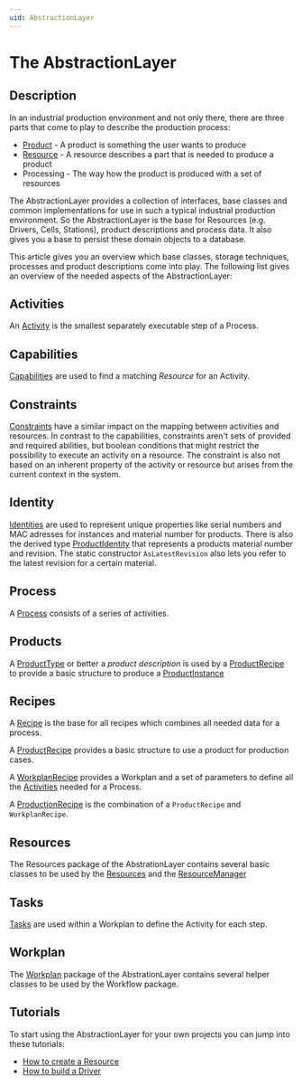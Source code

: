 ```yaml
---
uid: AbstractionLayer
---
```

# The AbstractionLayer

## Description

In an industrial production environment and not only there, there are three parts that come to play to describe the production process:

* [Product](Products/Concept.md) - A product is something the user wants to produce
* [Resource](Resources/Overview.md) - A resource describes a part that is needed to produce a product
* Processing - The way how the product is produced with a set of resources

The AbstractionLayer provides a collection of interfaces, base classes and common implementations for use in such a typical industrial production environment.
So the AbstractionLayer is the base for Resources (e.g. Drivers, Cells, Stations), product descriptions and process data. It also gives you a base to persist these domain objects to a database.

This article gives you an overview which base classes, storage techniques, processes and product descriptions come into play. The following list gives an overview of the needed aspects of the AbstractionLayer:

## Activities

An [Activity](Processing/Activities.md) is the smallest separately executable step of a Process.

## Capabilities

[Capabilities](Processing/Capabilities.md) are used to find a matching *Resource* for an Activity.

## Constraints

[Constraints](Processing/Constraints.md) have a similar impact on the mapping between activities and resources. 
In contrast to the capabilities, constraints aren't sets of provided and required abilities, but boolean conditions that might restrict the possibility to execute an activity on a resource.
The constraint is also not based on an inherent property of the activity or resource but arises from the current context in the system.

## Identity

[Identities](../../src/Moryx.AbstractionLayer/Identity/IIdentity.cs) are used to represent unique properties like serial numbers and MAC adresses for instances and material number for products. There is also the derived type [ProductIdentity](../../src/Moryx.AbstractionLayer/Products/ProductIdentity.cs) that represents a products material number and revision. The static constructor `AsLatestRevision` also lets you refer to the latest revision for a certain material.

## Process

A [Process](Processing/Processes.md) consists of a series of activities.

## Products

A [ProductType](../../src/Moryx.AbstractionLayer/Products/IProductType.cs) or better a *product description* is used by a [ProductRecipe](../../src/Moryx.AbstractionLayer/Recipes/ProductRecipe.cs) to provide a basic structure to produce a [ProductInstance](../../src/Moryx.AbstractionLayer/Products/ProductInstance.cs) 

## Recipes

A [Recipe](../../src/Moryx.AbstractionLayer/Recipes/Recipe.cs) is the base for all recipes which combines all needed data for a process.

A [ProductRecipe](../../src/Moryx.AbstractionLayer/Recipes/ProductRecipe.cs) provides a basic structure to use a product for production cases.

A [WorkplanRecipe](../../src/Moryx.AbstractionLayer/Recipes/WorkplanRecipe.cs) provides a Workplan and a set of parameters to define all the [Activities](xref:Activities) needed for a Process.

A [ProductionRecipe](../../src/Moryx.AbstractionLayer/Recipes/ProductionRecipe.cs) is the combination of a `ProductRecipe` and `WorkplanRecipe`.

## Resources

The Resources package of the AbstrationLayer contains several basic classes to be used by the [Resources](../../src/Moryx.AbstractionLayer/Resources/IResource.cs) and the [ResourceManager](Resources/ResourceManagement.md)

## Tasks

[Tasks](Processing/Tasks.md) are used within a Workplan to define the Activity for each step.

## Workplan

The [Workplan](Processing/Workplans.md) package of the AbstrationLayer contains several helper classes to be used by the Workflow package.

## Tutorials

To start using the AbstractionLayer for your own projects you can jump into these tutorials:

* [How to create a Resource](Tutorials/HowToCreateResource.md)
* [How to build a Driver](Tutorials/HowToBuildADriver.md)
